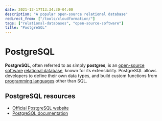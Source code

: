 ```yaml
---
date: 2021-12-17T13:34:30-04:00
description: "A popular open-source relational database"
redirect_from: ["/tools/cloudformation/"]
tags: ["relational-databases", "open-source-software"]
title: "PostgreSQL"
---
```


# PostgreSQL

**PostgreSQL**, often referred to as simply **postgres**, is an [open-source software](open-source-software.md) [relational database](relational-databases.md), known for its extensibility. PostgreSQL allows developers to define their own data types, and build custom functions from [programming languages](computer-languages.md) other than SQL.

## PostgreSQL resources

* [Official PostgreSQL website](https://www.postgresql.org/)
* [PostgreSQL documentation](https://www.postgresql.org/docs/)
